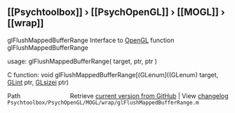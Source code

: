 ## [[Psychtoolbox]] &#8250; [[PsychOpenGL]] &#8250; [[MOGL]] &#8250; [[wrap]]

glFlushMappedBufferRange  Interface to [OpenGL](OpenGL) function glFlushMappedBufferRange  
  
usage:  glFlushMappedBufferRange( target, ptr, ptr )  
  
C function:  void glFlushMappedBufferRange[(GLenum]((GLenum) target, [GLint](GLint) ptr, [GLsizei](GLsizei) ptr)  




<div class="code_header" style="text-align:right;">
  <span style="float:left;">Path&nbsp;&nbsp;</span> <span class="counter">Retrieve <a href=
  "https://raw.github.com/Psychtoolbox-3/Psychtoolbox-3/beta/Psychtoolbox/PsychOpenGL/MOGL/wrap/glFlushMappedBufferRange.m">current version from GitHub</a> | View <a href=
  "https://github.com/Psychtoolbox-3/Psychtoolbox-3/commits/beta/Psychtoolbox/PsychOpenGL/MOGL/wrap/glFlushMappedBufferRange.m">changelog</a></span>
</div>
<div class="code">
  <code>Psychtoolbox/PsychOpenGL/MOGL/wrap/glFlushMappedBufferRange.m</code>
</div>


